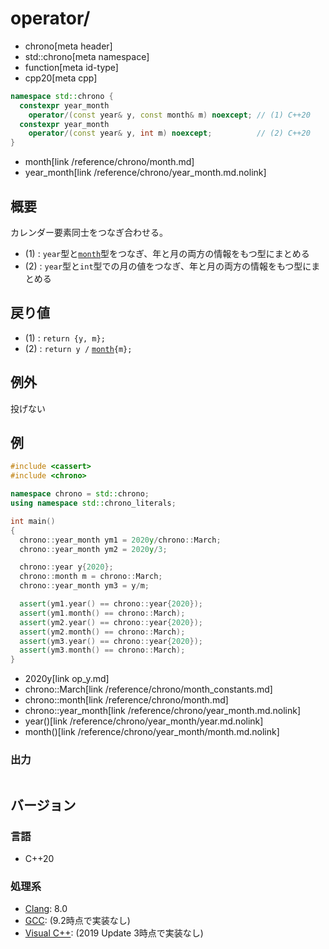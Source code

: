 # operator/
* chrono[meta header]
* std::chrono[meta namespace]
* function[meta id-type]
* cpp20[meta cpp]

```cpp
namespace std::chrono {
  constexpr year_month
    operator/(const year& y, const month& m) noexcept; // (1) C++20
  constexpr year_month
    operator/(const year& y, int m) noexcept;          // (2) C++20
}
```
* month[link /reference/chrono/month.md]
* year_month[link /reference/chrono/year_month.md.nolink]

## 概要
カレンダー要素同士をつなぎ合わせる。

- (1) : `year`型と[`month`](/reference/chrono/month.md)型をつなぎ、年と月の両方の情報をもつ型にまとめる
- (2) : `year`型と`int`型での月の値をつなぎ、年と月の両方の情報をもつ型にまとめる


## 戻り値
- (1) : `return {y, m};`
- (2) : `return y /` [`month`](/reference/chrono/month.md)`{m};`


## 例外
投げない


## 例
```cpp example
#include <cassert>
#include <chrono>

namespace chrono = std::chrono;
using namespace std::chrono_literals;

int main()
{
  chrono::year_month ym1 = 2020y/chrono::March;
  chrono::year_month ym2 = 2020y/3;

  chrono::year y{2020};
  chrono::month m = chrono::March;
  chrono::year_month ym3 = y/m;

  assert(ym1.year() == chrono::year{2020});
  assert(ym1.month() == chrono::March);
  assert(ym2.year() == chrono::year{2020});
  assert(ym2.month() == chrono::March);
  assert(ym3.year() == chrono::year{2020});
  assert(ym3.month() == chrono::March);
}
```
* 2020y[link op_y.md]
* chrono::March[link /reference/chrono/month_constants.md]
* chrono::month[link /reference/chrono/month.md]
* chrono::year_month[link /reference/chrono/year_month.md.nolink]
* year()[link /reference/chrono/year_month/year.md.nolink]
* month()[link /reference/chrono/year_month/month.md.nolink]

### 出力
```
```

## バージョン
### 言語
- C++20

### 処理系
- [Clang](/implementation.md#clang): 8.0
- [GCC](/implementation.md#gcc): (9.2時点で実装なし)
- [Visual C++](/implementation.md#visual_cpp): (2019 Update 3時点で実装なし)

